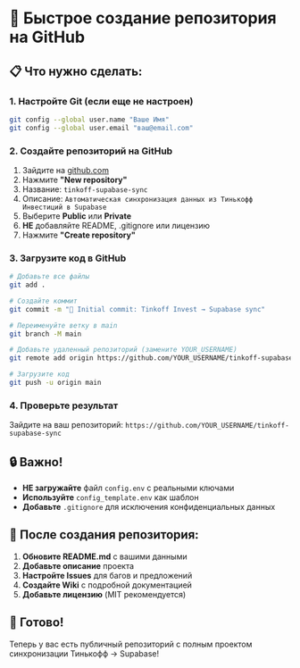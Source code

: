 # 🚀 Быстрое создание репозитория на GitHub

## 📋 Что нужно сделать:

### 1. Настройте Git (если еще не настроен)
```bash
git config --global user.name "Ваше Имя"
git config --global user.email "ваш@email.com"
```

### 2. Создайте репозиторий на GitHub
1. Зайдите на [github.com](https://github.com)
2. Нажмите **"New repository"**
3. Название: `tinkoff-supabase-sync`
4. Описание: `Автоматическая синхронизация данных из Тинькофф Инвестиций в Supabase`
5. Выберите **Public** или **Private**
6. **НЕ** добавляйте README, .gitignore или лицензию
7. Нажмите **"Create repository"**

### 3. Загрузите код в GitHub
```bash
# Добавьте все файлы
git add .

# Создайте коммит
git commit -m "🎉 Initial commit: Tinkoff Invest → Supabase sync"

# Переименуйте ветку в main
git branch -M main

# Добавьте удаленный репозиторий (замените YOUR_USERNAME)
git remote add origin https://github.com/YOUR_USERNAME/tinkoff-supabase-sync.git

# Загрузите код
git push -u origin main
```

### 4. Проверьте результат
Зайдите на ваш репозиторий: `https://github.com/YOUR_USERNAME/tinkoff-supabase-sync`

## 🔒 Важно!

- **НЕ загружайте** файл `config.env` с реальными ключами
- **Используйте** `config_template.env` как шаблон
- **Добавьте** `.gitignore` для исключения конфиденциальных данных

## 📝 После создания репозитория:

1. **Обновите README.md** с вашими данными
2. **Добавьте описание** проекта
3. **Настройте Issues** для багов и предложений
4. **Создайте Wiki** с подробной документацией
5. **Добавьте лицензию** (MIT рекомендуется)

## 🎯 Готово!

Теперь у вас есть публичный репозиторий с полным проектом синхронизации Тинькофф → Supabase!
